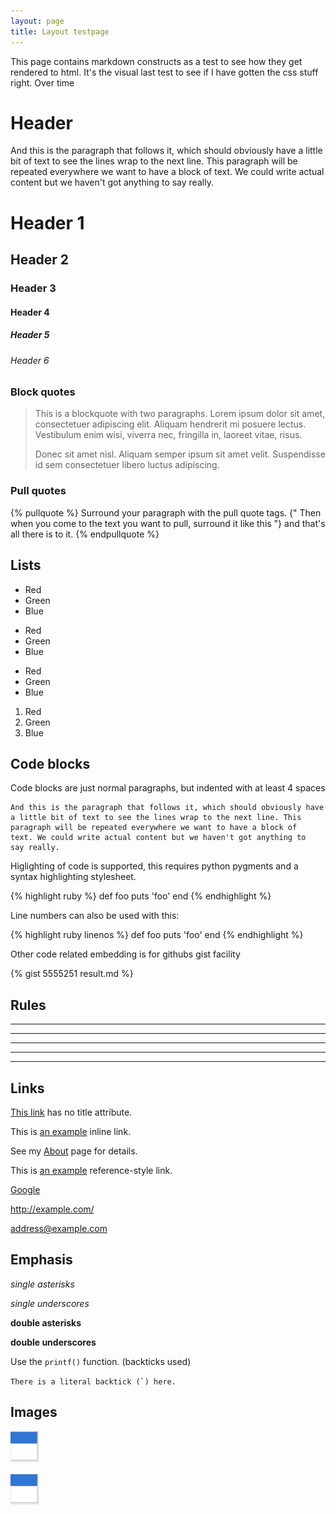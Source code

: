 ```yaml
---
layout: page
title: Layout testpage
---
```


This page contains markdown constructs as a test to see how they get
rendered to html. It's the visual last test to see if I have gotten
the css stuff right. Over time


Header
======
And this is the paragraph that follows it, which should obviously have
a little bit of text to see the lines wrap to the next line. This
paragraph will be repeated everywhere we want to have a block of
text. We could write actual content but we haven't got anything to say really.


# Header 1
## Header 2
### Header 3
#### Header 4
##### Header 5
###### Header 6


### Block quotes

> This is a blockquote with two paragraphs. Lorem ipsum dolor sit amet,
> consectetuer adipiscing elit. Aliquam hendrerit mi posuere lectus.
> Vestibulum enim wisi, viverra nec, fringilla in, laoreet vitae, risus.
>
> Donec sit amet nisl. Aliquam semper ipsum sit amet velit. Suspendisse
> id sem consectetuer libero luctus adipiscing.

### Pull quotes

{% pullquote %}
Surround your paragraph with the pull quote tags. {" Then when you come to
the text you want to pull,  surround it like this "} and that's all there is to it.
{% endpullquote %}

## Lists

* Red
* Green
* Blue

+ Red
+ Green
+ Blue

- Red
- Green
- Blue

1. Red
2. Green
3. Blue

## Code blocks
Code blocks are just normal paragraphs, but indented with at least 4
spaces

    And this is the paragraph that follows it, which should obviously have
    a little bit of text to see the lines wrap to the next line. This
    paragraph will be repeated everywhere we want to have a block of
    text. We could write actual content but we haven't got anything to
    say really.

Higlighting of code is supported, this requires python pygments and a
syntax highlighting stylesheet.

{% highlight ruby %}
def foo
  puts 'foo'
end
{% endhighlight %}

Line numbers can also be used with this:

{% highlight ruby linenos %}
def foo
  puts 'foo'
end
{% endhighlight %}

Other code related embedding is for githubs gist facility

{% gist 5555251 result.md %}



## Rules

* * *
***
*****
- - -
----------------------------------------------------

## Links

[This link](http://example.net/) has no title attribute.

This is [an example](http://example.com/ "Title") inline link.

See my [About](/about/) page for details.

This is [an example][id] reference-style link.

[id]: http://example.com/  "Optional Title Here"

[Google][]

[Google]: http://google.com

<http://example.com/>

<address@example.com>

## Emphasis

*single asterisks*

_single underscores_

**double asterisks**

__double underscores__

Use the `printf()` function. (backticks used)

``There is a literal backtick (`) here.``

## Images

![Alt text](/css/images/calendar.gif)

![Alt text](/css/images/calendar.gif "Optional title")
